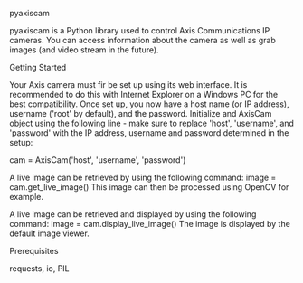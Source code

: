 pyaxiscam

pyaxiscam is a Python library used to control Axis Communications IP cameras.  You can access information about the
camera as well as grab images (and video stream in the future).



Getting Started

Your Axis camera must fir be set up using its web interface.  It is recommended to do this with Internet Explorer on a
Windows PC for the best compatibility.  Once set up, you now have a host name (or IP address), username ('root' by
default), and the password.  Initialize and AxisCam object using the following line - make sure to replace 'host',
'username', and 'password' with the IP address, username and password determined in the setup:

cam = AxisCam('host', 'username', 'password')

A live image can be retrieved by using the following command:
image = cam.get_live_image()
This image can then be processed using OpenCV for example.

A live image can be retrieved and displayed by using the following command:
image = cam.display_live_image()
The image is displayed by the default image viewer.



Prerequisites

requests,
io,
PIL
